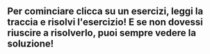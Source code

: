 ## Per cominciare clicca su un esercizi, leggi la traccia e risolvi l'esercizio! E se non dovessi riuscire a risolverlo, puoi sempre vedere la soluzione!